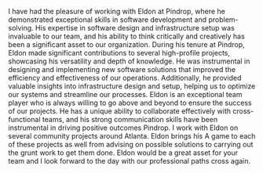 I have had the pleasure of working with Eldon at Pindrop, where he demonstrated exceptional skills in software development and problem-solving. His expertise in software design and infrastructure setup was invaluable to our team, and his ability to think critically and creatively has been a significant asset to our organization. During his tenure at Pindrop, Eldon made significant contributions to several high-profile projects, showcasing his versatility and depth of knowledge. He was instrumental in designing and implementing new software solutions that improved the efficiency and effectiveness of our operations. Additionally, he provided valuable insights into infrastructure design and setup, helping us to optimize our systems and streamline our processes. Eldon is an exceptional team player who is always willing to go above and beyond to ensure the success of our projects. He has a unique ability to collaborate effectively with cross-functional teams, and his strong communication skills have been instrumental in driving positive outcomes Pindrop. I work with Eldon on several community projects around Atlanta. Eldon brings his A game to each of these projects as well from advising on possible solutions to carrying out the grunt work to get them done. Eldon would be a great asset for your team and I look forward to the day with our professional paths cross again.
